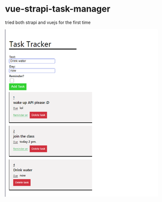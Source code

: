 # vue-strapi-task-manager
tried both strapi and vuejs for the first time

![alt text](https://github.com/betelgeuse-7/vue-strapi-task-manager/blob/master/taskmanager.png?raw=true)
